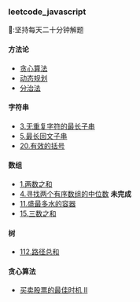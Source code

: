 ### leetcode_javascript

📅:坚持每天二十分钟解题

#### 方法论

- [贪心算法](方法论/贪心算法.md)
- [动态规划](方法论/动态规划.md)
- [分治法](方法论/分治法.md)

#### 字符串

- [3.无重复字符的最长子串](./3.无重复字符的最长子串.ts)
- [5.最长回文子串](./5.最长回文子串.ts)
- [20.有效的括号](./20.有效的括号.ts)

#### 数组

- [1.两数之和](./1.两数之和.ts)
- [4.寻找两个有序数组的中位数](./4.寻找两个有序数组的中位数.ts) **未完成**
- [11.盛最多水的容器](./11.盛最多水的容器.ts)
- [15.三数之和](./15.三数之和.ts)

#### 树

- [112.路径总和](./112.路径总和.ts)

#### 贪心算法

- [买卖股票的最佳时机 II](./122.买卖股票的最佳时机%20II.ts)

